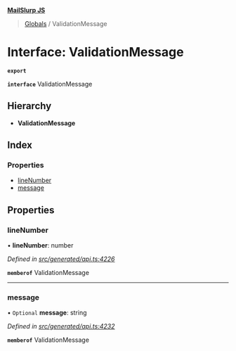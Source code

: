 **[MailSlurp JS](../README.md)**

> [Globals](../README.md) / ValidationMessage

# Interface: ValidationMessage

**`export`** 

**`interface`** ValidationMessage

## Hierarchy

* **ValidationMessage**

## Index

### Properties

* [lineNumber](validationmessage.md#linenumber)
* [message](validationmessage.md#message)

## Properties

### lineNumber

•  **lineNumber**: number

*Defined in [src/generated/api.ts:4226](https://github.com/mailslurp/mailslurp-client/blob/aab6cee/src/generated/api.ts#L4226)*

**`memberof`** ValidationMessage

___

### message

• `Optional` **message**: string

*Defined in [src/generated/api.ts:4232](https://github.com/mailslurp/mailslurp-client/blob/aab6cee/src/generated/api.ts#L4232)*

**`memberof`** ValidationMessage
